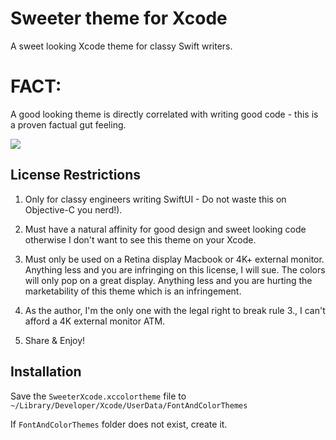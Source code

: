 # Sweeter theme for Xcode
A sweet looking Xcode theme for classy Swift writers.

# FACT:
A good looking theme is directly correlated with writing good code - this is a proven factual gut feeling.

![](ShmoneyThemePreview.jpeg)


## License Restrictions
1. Only for classy engineers writing SwiftUI - Do not waste this on Objective-C you nerd!).

2. Must have a natural affinity for good design and sweet looking code otherwise I don't want to see this theme on your Xcode.

3. Must only be used on a Retina display Macbook or 4K+ external monitor. Anything less and you are infringing on this license, I will sue. The colors will only pop on a great display. Anything less and you are hurting the marketability of this theme which is an infringement.

4. As the author, I'm the only one with the legal right to break rule 3., I can't afford a 4K external monitor ATM.

5. Share & Enjoy!

## Installation
Save the `SweeterXcode.xccolortheme` file to `~/Library/Developer/Xcode/UserData/FontAndColorThemes`

If `FontAndColorThemes` folder does not exist, create it.
